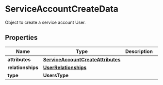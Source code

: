 

# ServiceAccountCreateData

Object to create a service account User.

## Properties

Name | Type | Description | Notes
------------ | ------------- | ------------- | -------------
**attributes** | [**ServiceAccountCreateAttributes**](ServiceAccountCreateAttributes.md) |  | 
**relationships** | [**UserRelationships**](UserRelationships.md) |  |  [optional]
**type** | **UsersType** |  | 



